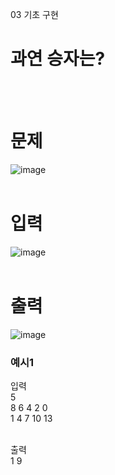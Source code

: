 03 기초 구현
# 과연 승자는?
<br>
<br>

# 문제
![image](https://github.com/user-attachments/assets/196c32f7-0eae-4131-a287-f83cfe5ec5cf)
<br>
<br>

# 입력
![image](https://github.com/user-attachments/assets/e8d4d917-4ee5-4e1e-bbd6-85572452df06)
<br>
<br>

# 출력
![image](https://github.com/user-attachments/assets/b81c92ba-8e10-405c-aa1a-b2de91c7cd9a)
<br>

### 예시1
입력<br>
5<br>
8 6 4 2 0<br>
1 4 7 10 13<br>
<br>

출력<br>
1 9<br>
<br>
